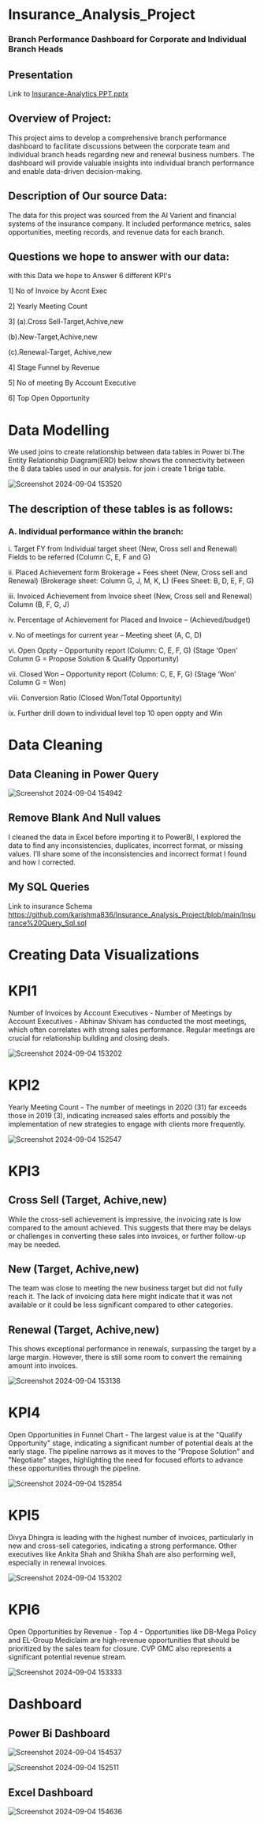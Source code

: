 # Insurance_Analysis_Project

### Branch Performance Dashboard for Corporate and Individual Branch Heads

## Presentation

Link to [Insurance-Analytics  PPT.pptx](https://github.com/user-attachments/files/16868192/Insurance-Analytics.PPT.pptx)

## Overview of Project:
This project aims to develop a comprehensive branch performance dashboard to facilitate discussions between the corporate team and individual branch heads regarding new and renewal business numbers. The dashboard will provide valuable insights into individual branch performance and enable data-driven decision-making.

## Description of Our source Data:

The data for this project was sourced from the AI Varient and financial systems of the insurance company. It included performance metrics, sales opportunities, meeting records, and revenue data for each branch.

## Questions we hope to answer with our data:

with this Data we hope to Answer 6 different KPI's

1] No of Invoice by Accnt Exec

2] Yearly Meeting Count

3] (a).Cross Sell-Target,Achive,new

 (b).New-Target,Achive,new
 
 (c).Renewal-Target, Achive,new

4] Stage Funnel by Revenue

5] No of meeting By Account Executive
 
6] Top Open Opportunity


# Data Modelling
We used joins to create relationship between data tables in Power bi.The Entity Relationship Diagram(ERD) below shows the connectivity between the 8 data tables used in our analysis. for join i create 1 brige table.

![Screenshot 2024-09-04 153520](https://github.com/user-attachments/assets/4f4cb59a-47d9-45b8-9123-bcfec678c3f2)


## The description of these tables is as follows:

### A.	Individual performance within the branch:
i.	Target FY from Individual target sheet (New, Cross sell and Renewal) Fields to be referred (Column C, E, F and G)

ii.	Placed Achievement form Brokerage + Fees sheet (New, Cross sell and Renewal)
(Brokerage sheet: Column G, J, M, K, L) (Fees Sheet: B, D, E, F, G)

iii.	Invoiced Achievement from Invoice sheet (New, Cross sell and Renewal) Column (B, F, G, J)

iv.	Percentage of Achievement for Placed and Invoice – (Achieved/budget)

v.	No of meetings for current year – Meeting sheet (A, C, D)

vi.	Open Oppty – Opportunity report (Column: C, E, F, G) (Stage ‘Open’ Column G = Propose Solution & Qualify Opportunity)

vii.	Closed Won – Opportunity report (Column: C, E, F, G) (Stage ‘Won’ Column G = Won)

viii.	Conversion Ratio (Closed Won/Total Opportunity)

ix.	Further drill down to individual level top 10 open oppty and Win 

# Data Cleaning
## Data Cleaning in Power Query

![Screenshot 2024-09-04 154942](https://github.com/user-attachments/assets/69130de8-b029-4b5f-b2d8-f72b566e2355)


## Remove Blank And Null values

I cleaned the data in Excel before importing it to PowerBI, I explored the data to find any inconsistencies, duplicates, incorrect format, or missing values. I’ll share some of the inconsistencies and incorrect format I found and how I corrected. 

## My SQL Queries

Link to insurance Schema
https://github.com/karishma836/Insurance_Analysis_Project/blob/main/Insurance%20Query_Sql.sql

# Creating Data Visualizations

# KPI1

Number of Invoices by Account Executives - Number of Meetings by Account Executives - Abhinav Shivam has conducted the most meetings, which often correlates with strong sales performance. Regular meetings are crucial for relationship building and closing deals.


![Screenshot 2024-09-04 153202](https://github.com/user-attachments/assets/a60c1240-32db-402d-bbba-4bbf5a436c0c)

# KPI2

Yearly Meeting Count -  The number of meetings in 2020 (31) far exceeds those in 2019 (3), indicating increased sales efforts and possibly the implementation of new strategies to engage with clients more frequently.


![Screenshot 2024-09-04 152547](https://github.com/user-attachments/assets/2bafe8bd-7f84-467a-af6a-292e38e46e6c)

# KPI3

## Cross Sell (Target, Achive,new) 
While the cross-sell achievement is impressive, the invoicing rate is low compared to the amount achieved. This suggests that there may be delays or challenges in converting these sales into invoices, or further follow-up may be needed.

## New (Target, Achive,new) 
The team was close to meeting the new business target but did not fully reach it. The lack of invoicing data here might indicate that it was not available or it could be less significant compared to other categories.

## Renewal (Target, Achive,new)
This shows exceptional performance in renewals, surpassing the target by a large margin. However, there is still some room to convert the remaining amount into invoices.

![Screenshot 2024-09-04 153138](https://github.com/user-attachments/assets/b03c468c-ec0f-428a-bb10-90c0c2e93261)

# KPI4

Open Opportunities in Funnel Chart - The largest value is at the "Qualify Opportunity" stage, indicating a significant number of potential deals at the early stage. The pipeline narrows as it moves to the "Propose Solution" and "Negotiate" stages, highlighting the need for focused efforts to advance these opportunities through the pipeline.

![Screenshot 2024-09-04 152854](https://github.com/user-attachments/assets/14163720-bba2-4abb-8f31-a4a89bcff06c)


# KPI5
Divya Dhingra is leading with the highest number of invoices, particularly in new and cross-sell categories, indicating a strong performance. Other executives like Ankita Shah and Shikha Shah are also performing well, especially in renewal invoices.

![Screenshot 2024-09-04 153202](https://github.com/user-attachments/assets/bf1ed6f5-daf3-4ae0-869d-dcbd45d040ff)

# KPI6
 Open Opportunities by Revenue - Top 4 - Opportunities like DB-Mega Policy and EL-Group Mediclaim are high-revenue opportunities that should be prioritized by the sales team for closure. CVP GMC also represents a significant potential revenue stream.

![Screenshot 2024-09-04 153333](https://github.com/user-attachments/assets/e1130f1b-86b2-4dba-b7b2-fe43c6fafe7c)

# Dashboard

## Power Bi Dashboard

![Screenshot 2024-09-04 154537](https://github.com/user-attachments/assets/766f2bd8-a95f-4a7b-8df7-f2583f385adb)


![Screenshot 2024-09-04 152511](https://github.com/user-attachments/assets/2102e2aa-055b-4061-87c9-64f4a6bc1008)

## Excel Dashboard

![Screenshot 2024-09-04 154636](https://github.com/user-attachments/assets/a04859bc-193f-4670-8da9-3f31713ac9e1)



